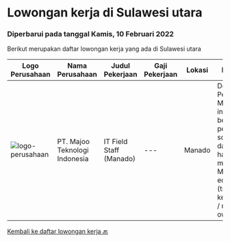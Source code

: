 
  # Lowongan kerja di Sulawesi utara

  ### Diperbarui pada tanggal Kamis, 10 Februari 2022

  Berikut merupakan daftar lowongan kerja yang ada di Sulawesi utara

  |Logo Perusahaan | Nama Perusahaan | Judul Pekerjaan | Gaji Pekerjaan | Lokasi | Deskripsi | Tanggal diunggah | Pranala |
  | -------------- | --------------- | --------------- | --------- | --------- | -------------- | ------- | ----------- |
  |![logo-perusahaan](https://image-service-cdn.seek.com.au/2a2c8a948d223cf92abbc34c9b4e6cee325386db/ee4dce1061f3f616224767ad58cb2fc751b8d2dc)|PT. Majoo Teknologi Indonesia|IT Field Staff (Manado)|---|Manado|Deskripsi Pekerjaan: Melakukan instalasi beserta pengaturan software dan hardware majoo. Memberikan edukasi (training) kepada staff / manager/ owner...|Senin, 07 Februari 2022|https://www.jobstreet.co.id/id/job/it-field-staff-manado-3782397?token=0~e0be349d-76bf-488f-94b1-a88a602da338&sectionRank=1&jobId=jobstreet-id-job-3782397|


  [Kembali ke daftar lowongan kerja 🔙](../README.md#daftar-lowongan-kerja)
  